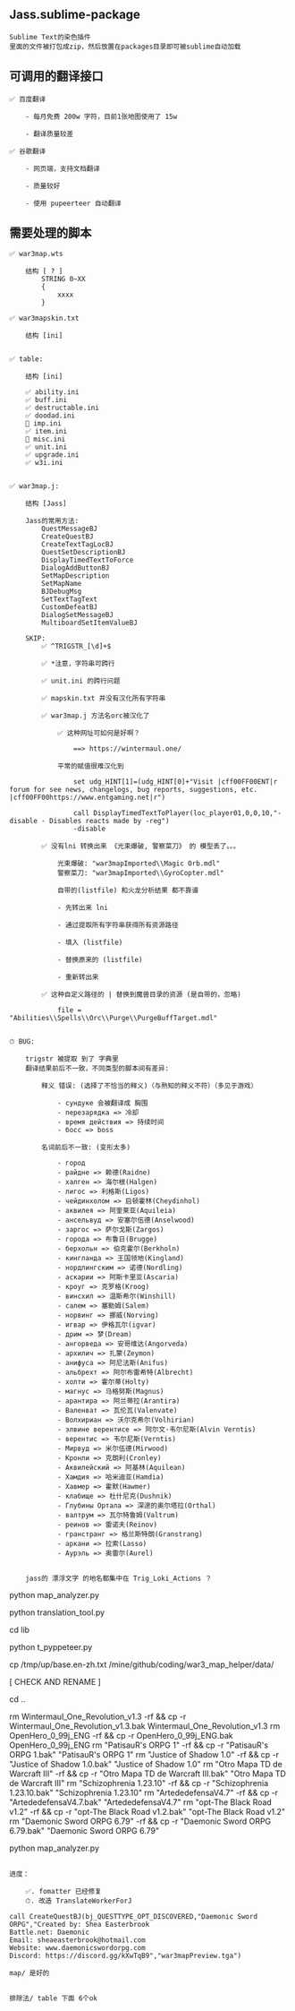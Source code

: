 
## Jass.sublime-package

    Sublime Text的染色插件
    里面的文件被打包成zip，然后放置在packages目录即可被sublime自动加载


## 可调用的翻译接口

    ✅ 百度翻译

        - 每月免费 200w 字符，目前1张地图使用了 15w

        - 翻译质量较差

    ✅ 谷歌翻译

        - 网页端，支持文档翻译

        - 质量较好

        - 使用 pupeerteer 自动翻译


## 需要处理的脚本

    ✅ war3map.wts

        结构 [ ? ]
            STRING 0~XX
            {
                xxxx
            }

    ✅ war3mapskin.txt

        结构 [ini]


    ✅ table:

        结构 [ini]

        ✅ ability.ini
        ✅ buff.ini
        ✅ destructable.ini
        ✅ doodad.ini
        🚫 imp.ini
        ✅ item.ini
        🚫 misc.ini
        ✅ unit.ini
        ✅ upgrade.ini
        ✅ w3i.ini


    ✅ war3map.j:

        结构 [Jass]

        Jass的常用方法: 
            QuestMessageBJ
            CreateQuestBJ
            CreateTextTagLocBJ
            QuestSetDescriptionBJ
            DisplayTimedTextToForce
            DialogAddButtonBJ
            SetMapDescription
            SetMapName
            BJDebugMsg
            SetTextTagText
            CustomDefeatBJ
            DialogSetMessageBJ
            MultiboardSetItemValueBJ

        SKIP:
            ✅ ^TRIGSTR_[\d]+$

            ✅ *注意，字符串可跨行

            ✅ unit.ini 的跨行问题

            ✅ mapskin.txt 并没有汉化所有字符串

            ✅ war3map.j 方法名orc被汉化了

                ✅ 这种网址可如何是好啊？
                    
                    ==> https://wintermaul.one/

                平常的赋值很难汉化到

                    set udg_HINT[1]=(udg_HINT[0]+"Visit |cff00FF00ENT|r forum for see news, changelogs, bug reports, suggestions, etc. |cff00FF00https://www.entgaming.net|r")

                    call DisplayTimedTextToPlayer(loc_player01,0,0,10,"-disable - Disables reacts made by -reg")
                    -disable

            ✅ 没有lni 转换出来 《光束爆破, 警察菜刀》 的 模型丢了。。。

                光束爆破: "war3mapImported\\Magic Orb.mdl"
                警察菜刀: "war3mapImported\\GyroCopter.mdl"

                自带的(listfile) 和火龙分析结果 都不靠谱

                - 先转出来 lni

                - 通过提取所有字符串获得所有资源路径

                - 填入 (listfile)

                - 替换原来的 (listfile)

                - 重新转出来

            ✅ 这种自定义路径的 | 替换到魔兽目录的资源 (是自带的，忽略)

                file = "Abilities\\Spells\\Orc\\Purge\\PurgeBuffTarget.mdl"


    ⏱ BUG:

        trigstr 被提取 到了 字典里
        翻译结果前后不一致，不同类型的脚本间有差异:

            释义 错误: (选择了不恰当的释义)（与熟知的释义不符）（多见于游戏）

                - сундуке 会被翻译成 胸围
                - перезарядка => 冷却
                - время действия => 持续时间
                - босс => boss

            名词前后不一致: (变形太多)

                - город
                - райдне => 赖德(Raidne)
                - халген => 海尔根(Halgen)
                - лигос => 利格斯(Ligos)
                - чейдинхолом => 启顿霍林(Cheydinhol)
                - аквилея => 阿奎莱亚(Aquileia)
                - ансельвуд => 安塞尔伍德(Anselwood)
                - заргос => 萨尔戈斯(Zargos)
                - города => 布鲁日(Brugge)
                - берхольн => 伯克霍尔(Berkholn)
                - кингланда => 王国领地(Kingland)
                - нордлингским => 诺德(Nordling)
                - аскарии => 阿斯卡里亚(Ascaria)
                - кроуг => 克罗格(Kroog)
                - винсхил => 温斯希尔(Winshill)
                - салем => 塞勒姆(Salem)
                - норвинг => 挪威(Norving)
                - игвар => 伊格瓦尔(igvar)
                - дрим => 梦(Dream)
                - ангорведа => 安哥维达(Angorveda)
                - архилич => 扎蒙(Zeymon)
                - анифуса => 阿尼法斯(Anifus)
                - альбрехт => 阿尔布雷希特(Albrecht)
                - холти => 霍尔蒂(Holty)
                - магнус => 马格努斯(Magnus)
                - арантира => 阿兰蒂拉(Arantira)
                - Валенват => 瓦伦瓦(Valenvate)
                - Волхириан => 沃尔克希尔(Volhirian)
                - элвине верентисе => 阿尔文·韦尔尼斯(Alvin Verntis)
                - верентис => 韦尔尼斯(Verntis)
                - Мирвуд => 米尔伍德(Mirwood)
                - Кронли => 克朗利(Cronley)
                - Аквилейский => 阿基林(Aquilean)
                - Хамдия => 哈米迪亚(Hamdia)
                - Хавмер => 霍默(Hawmer)
                - клабище => 杜什尼克(Dushnik)
                - Глубины Ортала => 深邃的奥尔塔拉(Orthal)
                - валтрум => 瓦尔特鲁姆(Valtrum)
                - реинов => 雷诺夫(Reinov)
                - гранстранг => 格兰斯特朗(Granstrang)
                - аркани => 拉索(Lasso)
                - Аурэль => 奥雷尔(Aurel)


        jass的 漂浮文字 的地名都集中在 Trig_Loki_Actions ？



python map_analyzer.py

python translation_tool.py

cd lib

python t_pyppeteer.py

cp /tmp/up/base.en-zh.txt /mine/github/coding/war3_map_helper/data/

[  CHECK AND RENAME  ]

cd ..

rm Wintermaul_One_Revolution_v1.3 -rf && cp -r Wintermaul_One_Revolution_v1.3.bak Wintermaul_One_Revolution_v1.3
rm OpenHero_0_99j_ENG -rf && cp -r OpenHero_0_99j_ENG.bak OpenHero_0_99j_ENG
rm "PatisauR's ORPG 1" -rf && cp -r "PatisauR's ORPG 1.bak" "PatisauR's ORPG 1"
rm "Justice of Shadow 1.0" -rf && cp -r "Justice of Shadow 1.0.bak" "Justice of Shadow 1.0"
rm "Otro Mapa TD de Warcraft III" -rf && cp -r "Otro Mapa TD de Warcraft III.bak" "Otro Mapa TD de Warcraft III"
rm "Schizophrenia 1.23.10" -rf && cp -r "Schizophrenia 1.23.10.bak" "Schizophrenia 1.23.10"
rm "ArtededefensaV4.7" -rf && cp -r "ArtededefensaV4.7.bak" "ArtededefensaV4.7"
rm "opt-The Black Road v1.2" -rf && cp -r "opt-The Black Road v1.2.bak" "opt-The Black Road v1.2"
rm "Daemonic Sword ORPG 6.79" -rf && cp -r "Daemonic Sword ORPG 6.79.bak" "Daemonic Sword ORPG 6.79"


python map_analyzer.py



```code

进度：

    ✅. fomatter 已经修复
    ⏱. 改造 TranslateWorkerForJ

```


``` 待处理
call CreateQuestBJ(bj_QUESTTYPE_OPT_DISCOVERED,"Daemonic Sword ORPG","Created by: Shea Easterbrook
Battle.net: Daemonic
Email: sheaeasterbrook@hotmail.com
Website: www.daemonicswordorpg.com
Discord: https://discord.gg/kXwTqB9","war3mapPreview.tga")

map/ 是好的


排除法/ table 下面 6个ok

```

